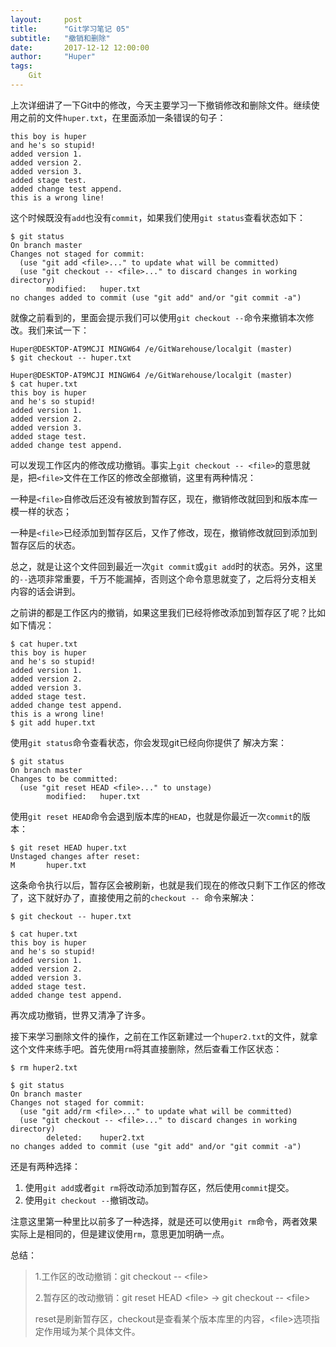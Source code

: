 ```yaml
---
layout:     post
title:      "Git学习笔记 05"
subtitle:   "撤销和删除"
date:       2017-12-12 12:00:00
author:     "Huper"
tags:
    Git
---
```


上次详细讲了一下Git中的修改，今天主要学习一下撤销修改和删除文件。继续使用之前的文件`huper.txt`，在里面添加一条错误的句子：

```
this boy is huper
and he's so stupid!
added version 1.
added version 2.
added version 3.
added stage test.
added change test append.
this is a wrong line!
```

这个时候既没有`add`也没有`commit`，如果我们使用`git status`查看状态如下：

```shell
$ git status
On branch master
Changes not staged for commit:
  (use "git add <file>..." to update what will be committed)
  (use "git checkout -- <file>..." to discard changes in working directory)
        modified:   huper.txt
no changes added to commit (use "git add" and/or "git commit -a")
```

就像之前看到的，里面会提示我们可以使用`git checkout --`命令来撤销本次修改。我们来试一下：

```shell
Huper@DESKTOP-AT9MCJI MINGW64 /e/GitWarehouse/localgit (master)
$ git checkout -- huper.txt

Huper@DESKTOP-AT9MCJI MINGW64 /e/GitWarehouse/localgit (master)
$ cat huper.txt
this boy is huper
and he's so stupid!
added version 1.
added version 2.
added version 3.
added stage test.
added change test append.
```

可以发现工作区内的修改成功撤销。事实上`git checkout -- <file>`的意思就是，把`<file>`文件在工作区的修改全部撤销，这里有两种情况：

一种是`<file>`自修改后还没有被放到暂存区，现在，撤销修改就回到和版本库一模一样的状态；

一种是`<file>`已经添加到暂存区后，又作了修改，现在，撤销修改就回到添加到暂存区后的状态。

总之，就是让这个文件回到最近一次`git commit`或`git add`时的状态。另外，这里的`--`选项非常重要，千万不能漏掉，否则这个命令意思就变了，之后将分支相关内容的话会讲到。

之前讲的都是工作区内的撤销，如果这里我们已经将修改添加到暂存区了呢？比如如下情况：

```shell
$ cat huper.txt
this boy is huper
and he's so stupid!
added version 1.
added version 2.
added version 3.
added stage test.
added change test append.
this is a wrong line!
$ git add huper.txt
```

使用`git status`命令查看状态，你会发现git已经向你提供了 解决方案：

```shell
$ git status
On branch master
Changes to be committed:
  (use "git reset HEAD <file>..." to unstage)
        modified:   huper.txt
```

使用`git reset HEAD`命令会退到版本库的`HEAD`，也就是你最近一次`commit`的版本：

```shell
$ git reset HEAD huper.txt
Unstaged changes after reset:
M       huper.txt
```

这条命令执行以后，暂存区会被刷新，也就是我们现在的修改只剩下工作区的修改了，这下就好办了，直接使用之前的`checkout -- `命令来解决：

```shell
$ git checkout -- huper.txt

$ cat huper.txt
this boy is huper
and he's so stupid!
added version 1.
added version 2.
added version 3.
added stage test.
added change test append.
```

再次成功撤销，世界又清净了许多。

接下来学习删除文件的操作，之前在工作区新建过一个`huper2.txt`的文件，就拿这个文件来练手吧。首先使用`rm`将其直接删除，然后查看工作区状态：

```shell
$ rm huper2.txt

$ git status
On branch master
Changes not staged for commit:
  (use "git add/rm <file>..." to update what will be committed)
  (use "git checkout -- <file>..." to discard changes in working directory)
        deleted:    huper2.txt
no changes added to commit (use "git add" and/or "git commit -a")
```

还是有两种选择：

1. 使用`git add`或者`git rm`将改动添加到暂存区，然后使用`commit`提交。
2. 使用`git checkout --`撤销改动。

注意这里第一种里比以前多了一种选择，就是还可以使用`git rm`命令，两者效果实际上是相同的，但是建议使用`rm`，意思更加明确一点。

总结：

>1.工作区的改动撤销：git checkout -- \<file>
>
>2.暂存区的改动撤销：git reset HEAD \<file> -> git checkout -- \<file>
>
>reset是刷新暂存区，checkout是查看某个版本库里的内容，\<file>选项指定作用域为某个具体文件。



